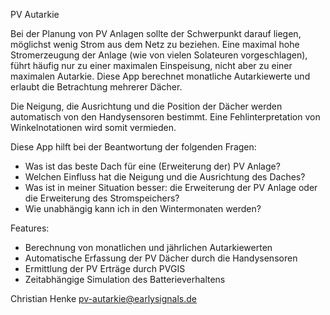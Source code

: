 PV Autarkie

Bei der Planung von PV Anlagen sollte der Schwerpunkt darauf liegen, möglichst wenig Strom aus dem Netz zu beziehen. Eine maximal hohe Stromerzeugung der Anlage (wie von vielen Solateuren vorgeschlagen), führt häufig nur zu einer maximalen Einspeisung, nicht aber zu einer maximalen Autarkie. Diese App berechnet monatliche Autarkiewerte und erlaubt die Betrachtung mehrerer Dächer. 

Die Neigung, die Ausrichtung und die Position der Dächer werden automatisch von den Handysensoren bestimmt. Eine Fehlinterpretation von Winkelnotationen wird somit vermieden.

Diese App hilft bei der Beantwortung der folgenden Fragen:
* Was ist das beste Dach für eine (Erweiterung der) PV Anlage?
* Welchen Einfluss hat die Neigung und die Ausrichtung des Daches?
* Was ist in meiner Situation besser: die Erweiterung der PV Anlage oder die Erweiterung des Stromspeichers?
* Wie unabhängig kann ich in den Wintermonaten werden?

Features:
* Berechnung von monatlichen und jährlichen Autarkiewerten
* Automatische  Erfassung der PV Dächer durch die Handysensoren
* Ermittlung der PV Erträge durch PVGIS
* Zeitabhängige Simulation des Batterieverhaltens

Christian Henke
pv-autarkie@earlysignals.de
